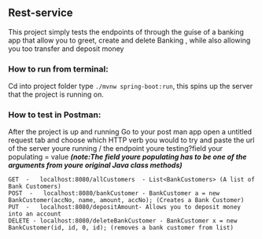 ## Rest-service
This project simply tests the endpoints of through the guise of a banking app that allow you to greet, create and delete Banking 
, while also allowing you too transfer and deposit money

### How to run from terminal:
Cd into project folder
type `./mvnw spring-boot:run`, this spins up the server that the
project is running on.
### How to test in Postman:
After the project is up and running Go to your post man app open a untitled request tab and choose which HTTP verb 
you would to try and paste the url of the server youre running / the endpoint youre testing?field your populating = value 
***(note:The field youre populating has to be one of the arguments from youre original Java class methods)***
```
GET  -   localhost:8080/allCustomers  - List<BankCustomers> (A list of Bank Customers)
POST  -   localhost:8080/bankCustomer - BankCustomer a = new BankCustomer(accNo, name, amount, accNo); (Creates a Bank Customer)
PUT  -   localhost:8080/depositAmount- Allows you to deposit money into an account
DELETE - localhost:8080/deleteBankCustomer - BankCustomer x = new BankCustomer(id, id, 0, id); (removes a bank customer from list)
```
